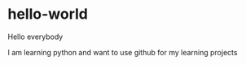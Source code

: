 # hello-world

Hello everybody

I am learning python and want to use github for my learning projects

